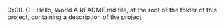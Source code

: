 0x00. C - Hello, World
A README.md file, at the root of the folder of this project, containing a description of the project
